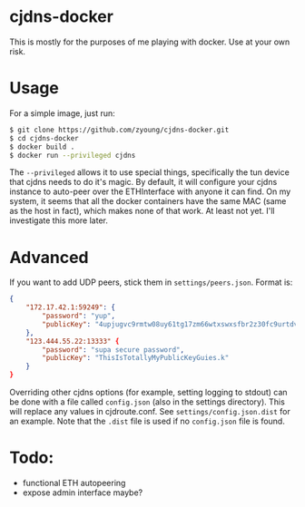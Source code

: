 # cjdns-docker

This is mostly for the purposes of me playing with docker. Use at your own
risk.

# Usage
For a simple image, just run:

```bash
$ git clone https://github.com/zyoung/cjdns-docker.git
$ cd cjdns-docker
$ docker build .
$ docker run --privileged cjdns
```

The `--privileged` allows it to use special things, specifically the tun device
that cjdns needs to do it's magic. By default, it will configure your cjdns
instance to auto-peer over the ETHInterface with anyone it can find. On my
system, it seems that all the docker containers have the same MAC (same as the
host in fact), which makes none of that work. At least not yet. I'll
investigate this more later.

# Advanced
If you want to add UDP peers, stick them in `settings/peers.json`. Format is:
```json
{
    "172.17.42.1:59249": {
        "password": "yup",
        "publicKey": "4upjugvc9rmtw08uy61tg17zm66wtxswxsfbr2z30fc9urtdvnm0.k"
    },
    "123.444.55.22:13333" {
        "password": "supa secure password",
        "publicKey": "ThisIsTotallyMyPublicKeyGuies.k"
    }
}
```

Overriding other cjdns options (for example, setting logging to stdout) can be
done with a file called `config.json` (also in the settings directory). This
will replace any values in cjdroute.conf. See `settings/config.json.dist` for
an example. Note that the `.dist` file is used if no `config.json` file is
found.

# Todo:
* functional ETH autopeering
* expose admin interface maybe?
